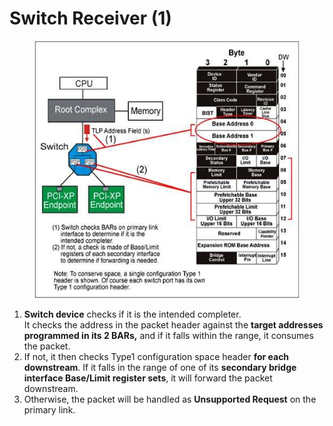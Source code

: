 # Switch Receiver (1)

<figure><img src="../../../.gitbook/assets/image (10).png" alt=""><figcaption></figcaption></figure>

1. **Switch device** checks if it is the intended completer.\
   It checks the address in the packet header against the **target addresses programmed in its 2 BARs,** and if it falls within the range, it consumes the packet.
2. If not, it then checks Type1 configuration space header **for each downstream**. If it falls in the range of one of its **secondary bridge interface Base/Limit register sets**, it will forward the packet downstream.
3. Otherwise, the packet will be handled as **Unsupported Request** on the primary link.
